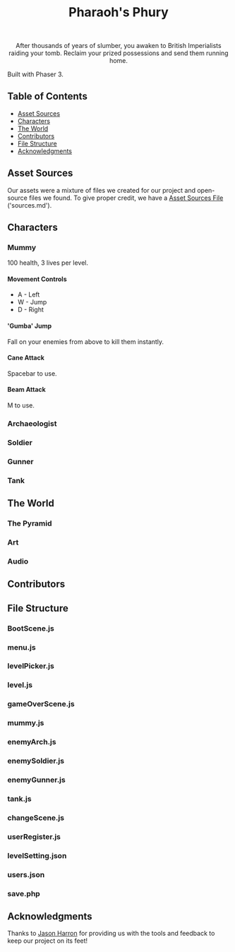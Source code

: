 <h1 align="center"> Pharaoh's Phury </h1> <br>

<p align="center">
  After thousands of years of slumber, you awaken to British Imperialists raiding your tomb. Reclaim your prized possessions and send them running home.

  Built with Phaser 3.
</p>


<!-- START doctoc generated TOC please keep comment here to allow auto update -->
<!-- DON'T EDIT THIS SECTION, INSTEAD RE-RUN doctoc TO UPDATE -->
## Table of Contents

- [Asset Sources](#asset-sources)
- [Characters](#characters)
- [The World](#the-world)
- [Contributors](#contributors)
- [File Structure](#file-structure)
- [Acknowledgments](#acknowledgments)

<!-- END doctoc generated TOC please keep comment here to allow auto update -->

## Asset Sources
Our assets were a mixture of files we created for our project and open-source files we found.
To give proper credit, we have a [Asset Sources File](./sources.md) ('sources.md').


## Characters
### Mummy
100 health, 3 lives per level.
#### Movement Controls
* A - Left
* W - Jump
* D - Right
#### 'Gumba' Jump
Fall on your enemies from above to kill them instantly.
#### Cane Attack
Spacebar to use.
#### Beam Attack
M to use.

### Archaeologist
### Soldier
### Gunner
### Tank


## The World
### The Pyramid
### Art
### Audio


## Contributors
<!-- This project is brought to you by these [awesome contributors](./CONTRIBUTORS.md). -->


## File Structure
### BootScene.js
### menu.js
### levelPicker.js
### level.js
### gameOverScene.js
### mummy.js
### enemyArch.js
### enemySoldier.js
### enemyGunner.js
### tank.js
### changeScene.js
### userRegister.js
### levelSetting.json
### users.json
### save.php


## Acknowledgments
Thanks to [Jason Harron](https://github.com/jasonharron) for providing us with the tools and feedback to keep our project on its feet!
